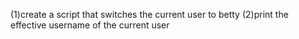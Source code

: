 (1)create a script that switches the current user to betty
(2)print the effective username of the current user

